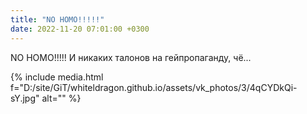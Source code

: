 ```yaml
---
title: "NO HOMO!!!!!"
date: 2022-11-20 07:01:00 +0300
---
```


NO HOMO!!!!!
И никаких талонов на гейпропаганду, чё...

{% include media.html f="D:/site/GiT/whiteldragon.github.io/assets/vk_photos/3/4qCYDkQi-sY.jpg" alt="" %}
